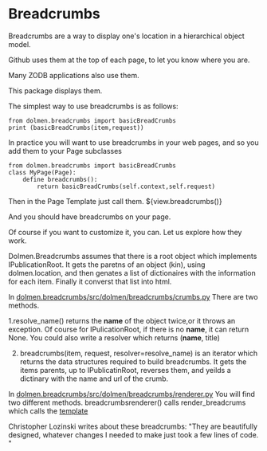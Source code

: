 Breadcrumbs
==========

Breadcrumbs are a way to display one's location in a hierarchical  object model.

Github uses them at the top of each page, to let you know where you are. 

Many ZODB applications also use them.

This package displays them.

The simplest way to use breadcrumbs is as follows:

```
from dolmen.breadcrumbs import basicBreadCrumbs
print (basicBreadCrumbs(item,request))
```

In practice you will want to use breadcrumbs in your
web pages, and so you add them to your Page subclasses

```
from dolmen.breadcrumbs import basicBreadCrumbs
class MyPage(Page):
    define breadcrumbs():
        return basicBreadCrumbs(self.context,self.request)
```

Then in the Page Template just call them.
   ${view.breadcrumbs()}

And you should have breadcrumbs on your page. 

Of course if you want to customize it, you can.  Let us
explore how they work. 

Dolmen.Breadcrumbs assumes that there is a root object which
implements IPublicationRoot.  It gets the paretns of an object (kin),
using dolmen.location, and then genates a list of dictionaires with the
information for each item.  Finally it converst that list into html.

In [dolmen.breadcrumbs/src/dolmen/breadcrumbs/crumbs.py](./src/dolmen/breadcrumbs/crumbs.py])
There are two methods.

1.resolve_name() returns the __name__ of the object twice,or it throws an exception.
Of course for IPulicationRoot, if there is no __name__, it can return None.
You could also write a resolver which returns (__name__, title)

2. breadcrumbs(item, request, resolver=resolve_name) is an iterator which
returns the data structures required to build breadcrumbs.  It gets the
items parents, up to IPublicatinRoot, reverses them, and yeilds a dictinary with
the name and url of the crumb. 

In [dolmen.breadcrumbs/src/dolmen/breadcrumbs/renderer.py](./src/dolmen/breadcrumbs/renderer.py) You will find two different methods. breadcrumbsrenderer() calls
render_breadcrums which calls the
[template](./src/dolmen/breadcrumbs/templates/breadcrumbs.pt)


Christopher Lozinski writes about these breadcrumbs: "They are
beautifully designed, whatever changes I needed to make just took 
a few lines of code. "


